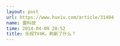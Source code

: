 ```yaml
---
layout: post
url: https://www.huxiu.com/article/31494
name: 雷科技
time: 2014-04-09 20:52
title: 乐视TV4K，刷新了什么？
---
```

